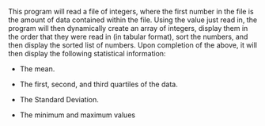 This program will read a file of integers, where the first number in the file is the amount of data contained within the file. Using the value just read in, the program will then dynamically create an array of integers, display them in the order that they were read in (in tabular format), sort the numbers, and then display the sorted list of numbers. Upon completion of the above, it will then display the following statistical information:

- The mean.

- The  first, second, and third quartiles of the data.

- The Standard Deviation.

- The minimum and maximum values